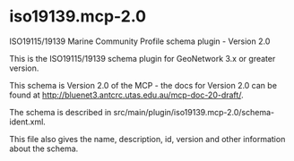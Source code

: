 # iso19139.mcp-2.0

ISO19115/19139 Marine Community Profile schema plugin - Version 2.0

This is the ISO19115/19139 schema plugin for GeoNetwork 3.x or greater version.

This schema is Version 2.0 of the MCP - the docs for Version 2.0 can be found at http://bluenet3.antcrc.utas.edu.au/mcp-doc-20-draft/. 

The schema is described in src/main/plugin/iso19139.mcp-2.0/schema-ident.xml.

This file also gives the name, description, id, version and other information about the schema.
